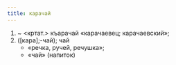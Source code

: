 ```yaml
---
title: карачай
---
```


1. ~ <кртат.> къарачай «карачаевец; карачаевский»;
2. ([кара];-чай); чай
    * «речка, ручей, речушка»;
    * «чай» (напиток)

